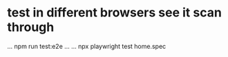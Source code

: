 # test in different browsers see it scan through
...
npm run test:e2e
...
...
npx playwright test home.spec

